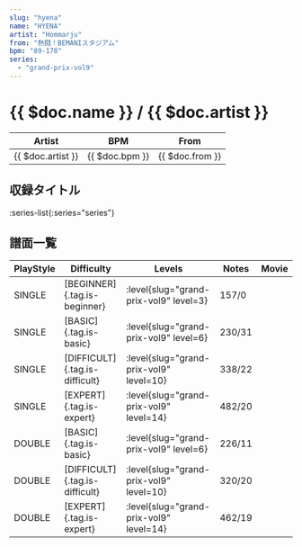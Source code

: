 ```yaml
---
slug: "hyena"
name: "HYENA"
artist: "Hommarju"
from: "熱闘！BEMANIスタジアム"
bpm: "89-178"
series:
  - "grand-prix-vol9"
---
```


# {{ $doc.name }} / {{ $doc.artist }}

|Artist|BPM|From|
|------|---|----|
|{{ $doc.artist }}|{{ $doc.bpm }}|{{ $doc.from }}|

## 収録タイトル

:series-list{:series="series"}

## 譜面一覧

|PlayStyle|Difficulty|Levels|Notes|Movie|
|---------|----------|------|-----|-----|
|SINGLE|[BEGINNER]{.tag.is-beginner}|<div class="field is-grouped is-grouped-multiline"> :level{slug="grand-prix-vol9" level=3}</div>|157/0||
|SINGLE|[BASIC]{.tag.is-basic}|<div class="field is-grouped is-grouped-multiline"> :level{slug="grand-prix-vol9" level=6}</div>|230/31||
|SINGLE|[DIFFICULT]{.tag.is-difficult}|<div class="field is-grouped is-grouped-multiline"> :level{slug="grand-prix-vol9" level=10}</div>|338/22||
|SINGLE|[EXPERT]{.tag.is-expert}|<div class="field is-grouped is-grouped-multiline"> :level{slug="grand-prix-vol9" level=14}</div>|482/20||
|DOUBLE|[BASIC]{.tag.is-basic}|<div class="field is-grouped is-grouped-multiline"> :level{slug="grand-prix-vol9" level=6}</div>|226/11||
|DOUBLE|[DIFFICULT]{.tag.is-difficult}|<div class="field is-grouped is-grouped-multiline"> :level{slug="grand-prix-vol9" level=10}</div>|320/20||
|DOUBLE|[EXPERT]{.tag.is-expert}|<div class="field is-grouped is-grouped-multiline"> :level{slug="grand-prix-vol9" level=14}</div>|462/19||
